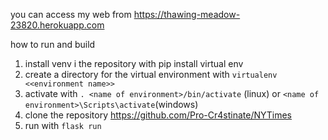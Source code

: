 you can access my web from
https://thawing-meadow-23820.herokuapp.com

how to run and build
1. install venv i the repository with pip install virtual env
2. create a directory for the virtual environment with ```virtualenv <<environment name>> ``` 
3. activate with ``` . <name of environment>/bin/activate ``` (linux) or ```<name of environment>\Scripts\activate```(windows)
4. clone the repository https://github.com/Pro-Cr4stinate/NYTimes
5. run with ```flask run```
